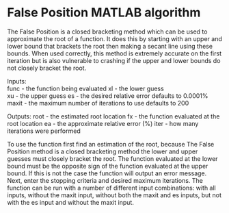 # False Position MATLAB algorithm

The False Position is a closed bracketing method which can be used to approximate the root of a function. It does this by starting with an upper and lower bound that brackets the root then making a secant line using these bounds. When used correctly, this method is extremely accurate on the first iteration but is also vulnerable to crashing if the upper and lower bounds do not closely bracket the root.

Inputs:  
func - the function being evaluated 
xl - the lower guess  
xu - the upper guess
es - the desired relative error defaults to 0.0001%
maxit - the maximum number of iterations to use defaults to 200

Outputs:
root - the estimated root location
fx - the function evaluated at the root location
ea - the approximate relative error (%)
iter - how many iterations were performed

To use the function first find an estimation of the root, because The False Position method is a closed bracketing method the lower and upper guesses must closely bracket the root. The function evaluated at the lower bound must be the opposite sign of the function evaluated at the upper bound. If this is not the case the function will output an error message. Next, enter the stopping criteria and desired maximum iterations. The function can be run with a number of different input combinations: with all inputs, without the maxit input, without both the maxit and es inputs, but not with the es input and without the maxit input.
